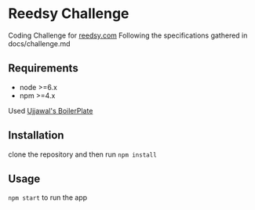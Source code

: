# Reedsy Challenge

Coding Challenge for [reedsy.com](reedsy.com)
Following the specifications gathered in docs/challenge.md


## Requirements

- node >=6.x
- npm >=4.x

Used [Ujjawal's BoilerPlate](https://github.com/11ujjawal/mean)

## Installation

clone the repository and then run `npm install`

## Usage

`npm start` to run the app
